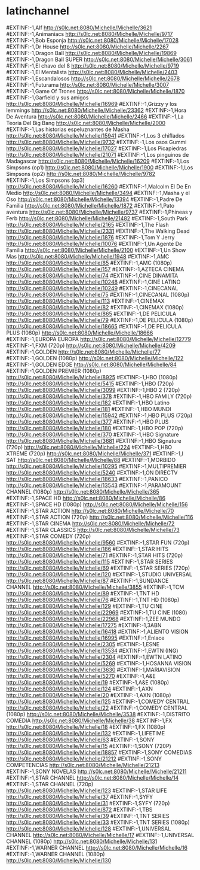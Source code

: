 # latinchannel
#EXTINF:-1,Alf
http://s0lc.net:8080/Michelle/Michelle/3621
#EXTINF:-1,Animaniacs
http://s0lc.net:8080/Michelle/Michelle/9717
#EXTINF:-1,Bob Esponja
http://s0lc.net:8080/Michelle/Michelle/17028
#EXTINF:-1,Dr House
http://s0lc.net:8080/Michelle/Michelle/2267
#EXTINF:-1,Dragon Ball
http://s0lc.net:8080/Michelle/Michelle/19869
#EXTINF:-1,Dragon Ball SUPER
http://s0lc.net:8080/Michelle/Michelle/3061
#EXTINF:-1,El chavo del 8
http://s0lc.net:8080/Michelle/Michelle/9719
#EXTINF:-1,El Mentalista
http://s0lc.net:8080/Michelle/Michelle/2403
#EXTINF:-1,Escandalosos
http://s0lc.net:8080/Michelle/Michelle/2678
#EXTINF:-1,Futurama
http://s0lc.net:8080/Michelle/Michelle/3007
#EXTINF:-1,Game Of Trones
http://s0lc.net:8080/Michelle/Michelle/1870
#EXTINF:-1,Garfield y sus amigos
http://s0lc.net:8080/Michelle/Michelle/16969
#EXTINF:-1,Grizzy y los lemmings
http://s0lc.net:8080/Michelle/Michelle/23362
#EXTINF:-1,Hora De Aventura
http://s0lc.net:8080/Michelle/Michelle/2466
#EXTINF:-1,La Teoria Del Big Bang
http://s0lc.net:8080/Michelle/Michelle/2000
#EXTINF:-1,Las historias espeluznantes de Masha
http://s0lc.net:8080/Michelle/Michelle/15941
#EXTINF:-1,Los 3 chiflados
http://s0lc.net:8080/Michelle/Michelle/9732
#EXTINF:-1,Los osos Gummi
http://s0lc.net:8080/Michelle/Michelle/17027
#EXTINF:-1,Los Picapiedras
http://s0lc.net:8080/Michelle/Michelle/21071
#EXTINF:-1,Los pinguinos de Madagascar
http://s0lc.net:8080/Michelle/Michelle/16209
#EXTINF:-1,Los Simpsons (op1)
http://s0lc.net:8080/Michelle/Michelle/1900
#EXTINF:-1,Los Simpsons (op2)
http://s0lc.net:8080/Michelle/Michelle/9782
#EXTINF:-1,Los Simpsons (op3)
http://s0lc.net:8080/Michelle/Michelle/16260
#EXTINF:-1,Malcolm El De En Medio
http://s0lc.net:8080/Michelle/Michelle/3494
#EXTINF:-1,Masha y el Oso
http://s0lc.net:8080/Michelle/Michelle/13394
#EXTINF:-1,Padre De Familia
http://s0lc.net:8080/Michelle/Michelle/1872
#EXTINF:-1,Pato aventura
http://s0lc.net:8080/Michelle/Michelle/9737
#EXTINF:-1,Phineas y Ferb
http://s0lc.net:8080/Michelle/Michelle/21482
#EXTINF:-1,South Park
http://s0lc.net:8080/Michelle/Michelle/2165
#EXTINF:-1,The Flash
http://s0lc.net:8080/Michelle/Michelle/2331
#EXTINF:-1,The Walking Dead
http://s0lc.net:8080/Michelle/Michelle/1876
#EXTINF:-1,Tom Y Jerry
http://s0lc.net:8080/Michelle/Michelle/10076
#EXTINF:-1,Un Agente De Familia
http://s0lc.net:8080/Michelle/Michelle/2100
#EXTINF:-1,Un Show Mas
http://s0lc.net:8080/Michelle/Michelle/1948
#EXTINF:-1,AMC
http://s0lc.net:8080/Michelle/Michelle/85
#EXTINF:-1,AMC  (1080p)
http://s0lc.net:8080/Michelle/Michelle/157
#EXTINF:-1,AZTECA CINEMA
http://s0lc.net:8080/Michelle/Michelle/74
#EXTINF:-1,CINE DINAMITA
http://s0lc.net:8080/Michelle/Michelle/10248
#EXTINF:-1,CINE LATINO
http://s0lc.net:8080/Michelle/Michelle/10249
#EXTINF:-1,CINECANAL
http://s0lc.net:8080/Michelle/Michelle/75
#EXTINF:-1,CINECANAL (1080p)
http://s0lc.net:8080/Michelle/Michelle/113
#EXTINF:-1,CINEMAX
http://s0lc.net:8080/Michelle/Michelle/82
#EXTINF:-1,CINEMAX  (1080p)
http://s0lc.net:8080/Michelle/Michelle/865
#EXTINF:-1,DE PELICULA
http://s0lc.net:8080/Michelle/Michelle/79
#EXTINF:-1,DE PELICULA (1080p)
http://s0lc.net:8080/Michelle/Michelle/18665
#EXTINF:-1,DE PELICULA PLUS (1080p)
http://s0lc.net:8080/Michelle/Michelle/18666
#EXTINF:-1,EUROPA EUROPA
http://s0lc.net:8080/Michelle/Michelle/12779
#EXTINF:-1,FXM (720p)
http://s0lc.net:8080/Michelle/Michelle/4209
#EXTINF:-1,GOLDEN
http://s0lc.net:8080/Michelle/Michelle/77
#EXTINF:-1,GOLDEN (1080p)
http://s0lc.net:8080/Michelle/Michelle/122
#EXTINF:-1,GOLDEN EDGE
http://s0lc.net:8080/Michelle/Michelle/84
#EXTINF:-1,GOLDEN PREMIER (1080p)
http://s0lc.net:8080/Michelle/Michelle/8925
#EXTINF:-1,HBO  (1080p)
http://s0lc.net:8080/Michelle/Michelle/5415
#EXTINF:-1,HBO (720p)
http://s0lc.net:8080/Michelle/Michelle/3099
#EXTINF:-1,HBO 2 (720p)
http://s0lc.net:8080/Michelle/Michelle/378
#EXTINF:-1,HBO FAMILY (720p)
http://s0lc.net:8080/Michelle/Michelle/182
#EXTINF:-1,HBO Latino
http://s0lc.net:8080/Michelle/Michelle/181
#EXTINF:-1,HBO MUNDI
http://s0lc.net:8080/Michelle/Michelle/15942
#EXTINF:-1,HBO PLUS (720p)
http://s0lc.net:8080/Michelle/Michelle/377
#EXTINF:-1,HBO PLUS
http://s0lc.net:8080/Michelle/Michelle/180
#EXTINF:-1,HBO POP (720p)
http://s0lc.net:8080/Michelle/Michelle/370
#EXTINF:-1,HBO Signature
http://s0lc.net:8080/Michelle/Michelle/3681
#EXTINF:-1,HBO Signature (720p)
http://s0lc.net:8080/Michelle/Michelle/224
#EXTINF:-1,HBO XTREME (720p)
http://s0lc.net:8080/Michelle/Michelle/371
#EXTINF:-1,I SAT
http://s0lc.net:8080/Michelle/Michelle/88
#EXTINF:-1,MORBIDO
http://s0lc.net:8080/Michelle/Michelle/10295
#EXTINF:-1,MULTIPREMIER
http://s0lc.net:8080/Michelle/Michelle/5240
#EXTINF:-1,ON DIRECTV
http://s0lc.net:8080/Michelle/Michelle/18633
#EXTINF:-1,PANICO
http://s0lc.net:8080/Michelle/Michelle/13543
#EXTINF:-1,PARAMOUNT CHANNEL (1080p)
http://s0lc.net:8080/Michelle/Michelle/365
#EXTINF:-1,SPACE HD
http://s0lc.net:8080/Michelle/Michelle/86
#EXTINF:-1,SPACE HD  (1080p)
http://s0lc.net:8080/Michelle/Michelle/156
#EXTINF:-1,STAR ACTION
http://s0lc.net:8080/Michelle/Michelle/70
#EXTINF:-1,STAR ACTION (720p)
http://s0lc.net:8080/Michelle/Michelle/116
#EXTINF:-1,STAR CINEMA
http://s0lc.net:8080/Michelle/Michelle/72
#EXTINF:-1,STAR CLASSICS
http://s0lc.net:8080/Michelle/Michelle/73
#EXTINF:-1,STAR COMEDY (720p)
http://s0lc.net:8080/Michelle/Michelle/9560
#EXTINF:-1,STAR FUN (720p)
http://s0lc.net:8080/Michelle/Michelle/186
#EXTINF:-1,STAR HITS
http://s0lc.net:8080/Michelle/Michelle/71
#EXTINF:-1,STAR HITS (720p)
http://s0lc.net:8080/Michelle/Michelle/115
#EXTINF:-1,STAR SERIES
http://s0lc.net:8080/Michelle/Michelle/69
#EXTINF:-1,STAR SERIES (720p)
http://s0lc.net:8080/Michelle/Michelle/120
#EXTINF:-1,STUDIO UNIVERSAL
http://s0lc.net:8080/Michelle/Michelle/87
#EXTINF:-1,SUNDANCE CHANNEL
http://s0lc.net:8080/Michelle/Michelle/3855
#EXTINF:-1,TCM
http://s0lc.net:8080/Michelle/Michelle/89
#EXTINF:-1,TNT HD
http://s0lc.net:8080/Michelle/Michelle/76
#EXTINF:-1,TNT HD (1080p)
http://s0lc.net:8080/Michelle/Michelle/129
#EXTINF:-1,TU CINE 
http://s0lc.net:8080/Michelle/Michelle/22969
#EXTINF:-1,TU CINE (1080)
http://s0lc.net:8080/Michelle/Michelle/22968
#EXTINF:-1,ZEE MUNDO 
http://s0lc.net:8080/Michelle/Michelle/17275
#EXTINF:-1,3ABN
http://s0lc.net:8080/Michelle/Michelle/16418
#EXTINF:-1,ALIENTO VISION 
http://s0lc.net:8080/Michelle/Michelle/16995
#EXTINF:-1,Enlace
http://s0lc.net:8080/Michelle/Michelle/2305
#EXTINF:-1,ESNE
http://s0lc.net:8080/Michelle/Michelle/13534
#EXTINF:-1,EWTN (ING)
http://s0lc.net:8080/Michelle/Michelle/2304
#EXTINF:-1,EWTN LATINO
http://s0lc.net:8080/Michelle/Michelle/5269
#EXTINF:-1,HOSANNA VISION
http://s0lc.net:8080/Michelle/Michelle/3630
#EXTINF:-1,MARIAVISION
http://s0lc.net:8080/Michelle/Michelle/5270
#EXTINF:-1,A&E
http://s0lc.net:8080/Michelle/Michelle/19
#EXTINF:-1,A&E (1080p)
http://s0lc.net:8080/Michelle/Michelle/124
#EXTINF:-1,AXN
http://s0lc.net:8080/Michelle/Michelle/20
#EXTINF:-1,AXN (1080p)
http://s0lc.net:8080/Michelle/Michelle/125
#EXTINF:-1,COMEDY CENTRAL
http://s0lc.net:8080/Michelle/Michelle/22
#EXTINF:-1,COMEDY CENTRAL (1080p)
http://s0lc.net:8080/Michelle/Michelle/3538
#EXTINF:-1,DISTRITO COMEDIA
http://s0lc.net:8080/Michelle/Michelle/38
#EXTINF:-1,FX
http://s0lc.net:8080/Michelle/Michelle/18
#EXTINF:-1,FX (1080p)
http://s0lc.net:8080/Michelle/Michelle/132
#EXTINF:-1,LIFETIME
http://s0lc.net:8080/Michelle/Michelle/63
#EXTINF:-1,SONY
http://s0lc.net:8080/Michelle/Michelle/15
#EXTINF:-1,SONY (720P)
http://s0lc.net:8080/Michelle/Michelle/18857
#EXTINF:-1,SONY COMEDIAS
http://s0lc.net:8080/Michelle/Michelle/21212
#EXTINF:-1,SONY COMPETENCIAS
http://s0lc.net:8080/Michelle/Michelle/21213
#EXTINF:-1,SONY NOVELAS
http://s0lc.net:8080/Michelle/Michelle/21211
#EXTINF:-1,STAR CHANNEL
http://s0lc.net:8080/Michelle/Michelle/14
#EXTINF:-1,STAR CHANNEL (720p)
http://s0lc.net:8080/Michelle/Michelle/123
#EXTINF:-1,STAR LIFE
http://s0lc.net:8080/Michelle/Michelle/37
#EXTINF:-1,SYFY
http://s0lc.net:8080/Michelle/Michelle/31
#EXTINF:-1,SYFY  (720p)
http://s0lc.net:8080/Michelle/Michelle/872
#EXTINF:-1,TBS
http://s0lc.net:8080/Michelle/Michelle/39
#EXTINF:-1,TNT SERIES
http://s0lc.net:8080/Michelle/Michelle/33
#EXTINF:-1,TNT SERIES (1080p)
http://s0lc.net:8080/Michelle/Michelle/128
#EXTINF:-1,UNIVERSAL CHANNEL
http://s0lc.net:8080/Michelle/Michelle/17
#EXTINF:-1,UNIVERSAL CHANNEL (1080p)
http://s0lc.net:8080/Michelle/Michelle/131
#EXTINF:-1,WARNER CHANNEL
http://s0lc.net:8080/Michelle/Michelle/16
#EXTINF:-1,WARNER CHANNEL (1080p)
http://s0lc.net:8080/Michelle/Michelle/130

